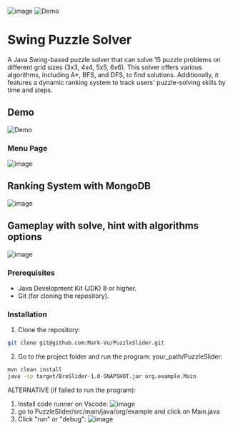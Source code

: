 ![image](https://github.com/Mark-Vu/PuzzleSlider/assets/60988497/e1eaec3b-2e93-4e34-b26e-fe7b5be01b57)
![Demo](link-to-demo-gif-or-video.gif)

# Swing Puzzle Solver
A Java Swing-based puzzle solver that can solve 15 puzzle problems on different grid sizes (3x3, 4x4, 5x5, 6x6). This solver offers various algorithms, including A*, BFS, and DFS, to find solutions. Additionally, it features a dynamic ranking system to track users' puzzle-solving skills by time and steps.

## Demo
![Demo](link-to-demo-gif-or-video.gif)

### Menu Page
![image](https://github.com/Mark-Vu/PuzzleSlider/assets/60988497/63b70dbf-4413-46b6-90ee-8b4278132e77)

## Ranking System with MongoDB
![image](https://github.com/Mark-Vu/PuzzleSlider/assets/60988497/bb8c4091-700b-4325-9830-5cffc769d09a)

## Gameplay with solve, hint with algorithms options
![image](https://github.com/Mark-Vu/PuzzleSlider/assets/60988497/acc0118c-db7a-441f-80e9-da7f52a6d0f2)

### Prerequisites

- Java Development Kit (JDK) 8 or higher.
- Git (for cloning the repository).

### Installation

1. Clone the repository:

```bash
git clone git@github.com:Mark-Vu/PuzzleSlider.git
```

2. Go to the project folder and run the program:
your_path/PuzzleSlider:
```bash
mvn clean install
java -cp target/BroSlider-1.0-SNAPSHOT.jar org.example.Main
```
ALTERNATIVE (if failed to run the program):
1. Install code runner on Vscode:
   ![image](https://github.com/Mark-Vu/PuzzleSlider/assets/60988497/d9648b66-a6a3-454c-a6ad-b9ec2a2dccfe)
2. go to PuzzleSlider/src/main/java/org/example and click on Main.java
3. Click "run" or "debug":
   ![image](https://github.com/Mark-Vu/PuzzleSlider/assets/60988497/c4430b5b-dc01-4404-b28b-02984b313506)

